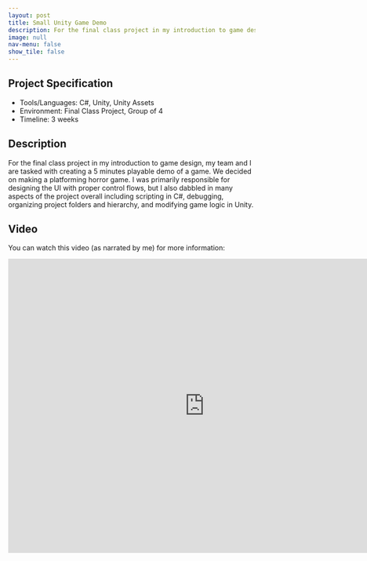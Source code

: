 ```yaml
---
layout: post
title: Small Unity Game Demo
description: For the final class project in my introduction to game design, my team and I are tasked with creating a 5 minutes playable demo of a game. We decided on making a platforming horror game.
image: null
nav-menu: false
show_tile: false
---
```


## Project Specification
<ul>
  <li>Tools/Languages: C#, Unity, Unity Assets</li>
  <li>Environment: Final Class Project, Group of 4</li>
  <li>Timeline: 3 weeks</li>
</ul>

## Description

For the final class project in my introduction to game design, my team and I are tasked with creating a 5 minutes playable demo of a game. We decided on making a platforming horror game. I was primarily responsible for designing the UI with proper control flows, but I also dabbled in many aspects of the project overall including scripting in C#, debugging, organizing project folders and hierarchy, and modifying game logic in Unity.

## Video

You can watch this video (as narrated by me) for more information:

<div class="video-container">
  <iframe width="800" height="600" src="https://www.youtube.com/embed/YAU-B1SPKaA" title="YouTube video player" frameborder="0" allow="accelerometer; autoplay;   clipboard-write; encrypted-media; gyroscope; picture-in-picture; web-share" allowfullscreen></iframe>
</div>
